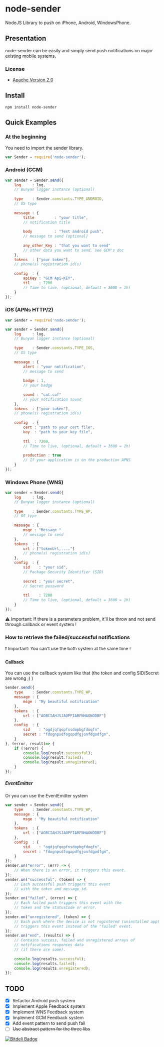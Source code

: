 node-sender
===========

NodeJS Library to push on iPhone, Android, WindowsPhone.

## Presentation

node-sender can be easily and simply send push notifications on major 
existing mobile systems.

### License

* [Apache Version 2.0](http://www.apache.org/licenses/LICENSE-2.0.html)

## Install

```
npm install node-sender
```

## Quick Examples 

### At the beginning

You need to import the sender library.

```javascript
var Sender = require('node-sender');
```

### Android (GCM)

```javascript
var sender = Sender.send({
    log     : log,                                  
    // Bunyan logger instance (optional)
    
    type    : Sender.constants.TYPE_ANDROID,        
    // OS type
    
    message : {
        title         : "your title",               
        // notification title 
        
        body          : "Test android push",        
        // message to send (optional)
        
        any_other_Key : "that you want to send"     
        // other data you want to send, see GCM's doc
    },
    tokens  : ["your token"],                       
    // phone(s) registration id(s)
    
    config  : {
        apiKey : "GCM Api-KEY",
        ttl    : 7200                               
        // Time to live, (optional, default = 3600 = 1h)
    }
});
```

### iOS (APNs HTTP/2)

```javascript
var Sender = require('node-sender');

var sender = Sender.send({
    log     : log,                          
    // Bunyan logger instance (optional)
    
    type    : Sender.constants.TYPE_IOS,    
    // OS type
    
    message : {
        alert : "your notification",        
        // message to send
        
        badge : 1,                          
        // your badge
        
        sound : "cat.caf"                   
        // your notification sound
    },
    tokens  : ["your token"],               
    // phone(s) registration id(s)
    
    config  : {
        cert : "path to your cert file",
        key  : "path to your key file",
        
        ttl  : 7200,                        
        // Time to live, (optional, default = 3600 = 1h)
        
        production : true                   
        // If your application is on the production APNS
    }
});
```

### Windows Phone (WNS)

```javascript
var sender = Sender.send({
    log     : log,                          
    // Bunyan logger instance (optional)
    
    type    : Sender.constants.TYPE_WP,     
    // OS type
    
    message : {
        msge : "Message "                   
        // message to send
    },
    tokens  : {
        url : ["tokenUrl,...."]             
        // phone(s) registration id(s)
    },
    config  : {
        sid    : "your sid",                
        // Package Security Identifier (SID)
        
        secret : "your secret",             
        // Secret password
        
        ttl    : 7200                       
        // Time to live, (optional, default = 3600 = 1h)
    }
});
```

:warning: Important: If there is a parameters problem, it'll be throw and not send through callback or event system !

### How to retrieve the failed/successful notifications

:heavy_exclamation_mark: Important: You can't use the both system at the same time !

#### Callback

You can use the callback system like that 
(the token and config SID/Secret are wrong ;) )

```javascript
Sender.send({
    type    : Sender.constants.TYPE_WP,
    message : {
        msge : "My beautiful notification"
    },
    tokens  : {
        url : ["AOBCIAHJSJAOPFIABFNHAONODBF"]
    },
    config  : {
        sid    : "ogdjqfqopfnsdopbgfdoqfn",
        secret : "fdognpsdfogopdfgjonfdgodfgn",
    }
}, (error, result)=> {
    if (!error) {
        console.log(result.successful);
        console.log(result.failed);
        console.log(result.unregistered);
    }
});
```

##### EventEmitter

Or you can use the EventEmitter system

```javascript
var sender = Sender.send({
    type    : Sender.constants.TYPE_WP,
    message : {
        msge : "My beautiful notification"
    },
    tokens  : {
        url : ["AOBCIAHJSJAOPFIABFNHAONODBF"]
    },
    config  : {
        sid    : "ogdjqfqopfnsdopbgfdoqfn",
        secret : "fdognpsdfogopdfgjonfdgodfgn",
    }
});
sender.on("error", (err) => {
    // When there is an error, it triggers this event.
});
sender.on("successful", (token) => {
    // Each successful push triggers this event 
    // with the token and message_id.
});
sender.on("failed", (error) => {
    // Each failed push triggers this event with the 
    // token and the statusCode or error.
});
sender.on("unregistered", (token) => {
    // Each push where the device is not registered (uninstalled app) 
    // triggers this event instead of the "failed" event.
});
sender.on("end", (results) => {
    // Contains success, failed and unregistered arrays of 
    // notifications responses data 
    // (if there are some).
    
    console.log(results.successful);
    console.log(results.failed);
    console.log(results.unregistered);
});
```

## TODO

- [X] Refactor Android push system
- [X] Implement Apple Feedback system
- [X] Implement WNS Feedback system
- [X] Implement GCM Feedback system
- [X] Add event pattern to send push fail
- [ ] ~~Use abstract pattern for the three libs~~

[![Bitdeli Badge](https://d2weczhvl823v0.cloudfront.net/throrin19/node-sender/trend.png)](https://bitdeli.com/free "Bitdeli Badge")


